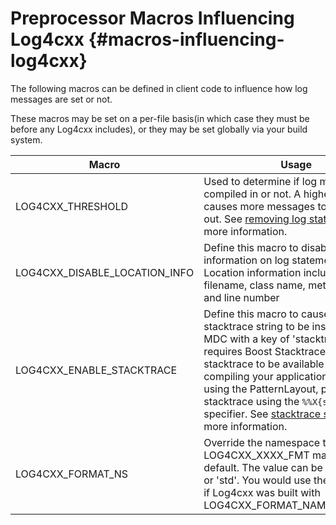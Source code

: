 Preprocessor Macros Influencing Log4cxx {#macros-influencing-log4cxx}
===
<!--
 Note: License header cannot be first, as doxygen does not generate
 cleanly if it before the '==='
-->
<!--
 Licensed to the Apache Software Foundation (ASF) under one or more
 contributor license agreements.  See the NOTICE file distributed with
 this work for additional information regarding copyright ownership.
 The ASF licenses this file to You under the Apache License, Version 2.0
 (the "License"); you may not use this file except in compliance with
 the License.  You may obtain a copy of the License at

	http://www.apache.org/licenses/LICENSE-2.0

 Unless required by applicable law or agreed to in writing, software
 distributed under the License is distributed on an "AS IS" BASIS,
 WITHOUT WARRANTIES OR CONDITIONS OF ANY KIND, either express or implied.
 See the License for the specific language governing permissions and
 limitations under the License.
-->

The following macros can be defined in client code to influence how log messages
are set or not.

These macros may be set on a per-file basis(in which case they must be before any
Log4cxx includes), or they may be set globally via your build system.

| Macro | Usage |
| ----- | ----- |
| LOG4CXX\_THRESHOLD | Used to determine if log messages are compiled in or not.  A higher value causes more messages to be compiled out.  See [removing log statements](usage.html#removing-log-statements) for more information. |
| LOG4CXX\_DISABLE\_LOCATION\_INFO | Define this macro to disable location information on log statements.  Location information includes the filename, class name, method name, and line number |
| LOG4CXX\_ENABLE\_STACKTRACE | Define this macro to cause a stacktrace string to be inserted into the MDC with a key of 'stacktrace'.  This requires Boost Stacktrace or C++23 stacktrace to be available when compiling your application.  When using the PatternLayout, print out the stacktrace using the `%%X{stacktrace}` specifier.  See [stacktrace support](stacktrace-support.html) for more information. |
| LOG4CXX_FORMAT_NS | Override the namespace that LOG4CXX_XXXX_FMT macros use by default. The value can be either 'fmt' or 'std'. You would use the value 'std' if Log4cxx was built with LOG4CXX_FORMAT_NAMESPACE=fmt. |